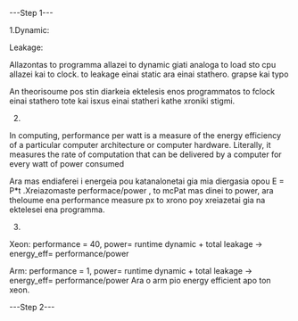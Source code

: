 ---Step 1---

1.Dynamic:

Leakage:

Allazontas to programma allazei to dynamic giati analoga to load sto cpu allazei kai to clock. to leakage einai static ara einai stathero. grapse kai typo

An theorisoume pos stin diarkeia ektelesis enos programmatos to fclock einai stathero tote kai isxus einai statheri kathe xroniki stigmi.

2.
In computing, performance per watt is a measure of the energy efficiency of a particular computer architecture or computer hardware. Literally, it measures the rate of computation that can be delivered by a computer for every watt of power consumed

Ara mas endiaferei i energeia pou katanalonetai gia mia diergasia opou E = P*t .Xreiazomaste performace/power , to mcPat mas dinei to power, ara theloume ena performance measure px to xrono poy xreiazetai gia na ektelesei ena programma.

3.
Xeon: performance = 40, power= runtime dynamic + total leakage  -> energy_eff= performance/power

Arm: performance = 1, power= runtime dynamic + total leakage  -> energy_eff= performance/power
Ara o arm pio energy efficient apo ton xeon.


---Step 2---


